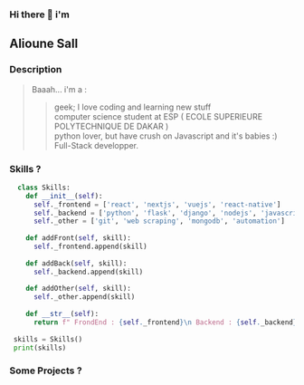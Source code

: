 ### Hi there 👋 i'm
## **Alioune Sall**

### Description
> Baaah... i'm a :<br/>
>> geek; I love coding and learning new stuff<br/>
>> computer science student at ESP ( ECOLE SUPERIEURE POLYTECHNIQUE DE DAKAR )<br/>
>> python lover, but have crush on Javascript and it's babies :)<br/>
>> Full-Stack developper.

### Skills ?
```python
  class Skills:
    def __init__(self):
      self._frontend = ['react', 'nextjs', 'vuejs', 'react-native']
      self._backend = ['python', 'flask', 'django', 'nodejs', 'javascript']
      self._other = ['git', 'web scraping', 'mongodb', 'automation']
      
    def addFront(self, skill):
      self._frontend.append(skill)
      
    def addBack(self, skill):
      self._backend.append(skill)
      
    def addOther(self, skill):
      self._other.append(skill)
      
    def __str__(self):
      return f" FrondEnd : {self._frontend}\n Backend : {self._backend}\n Other : {self._other} "
      
 skills = Skills()
 print(skills)
```
### Some Projects ?
<!--
**Linzo99/Linzo99** is a ✨ _special_ ✨ repository because its `README.md` (this file) appears on your GitHub profile.

Here are some ideas to get you started:

- 🔭 I’m currently working on ...
- 🌱 I’m currently learning ...
- 👯 I’m looking to collaborate on ...
- 🤔 I’m looking for help with ...
- 💬 Ask me about ...
- 📫 How to reach me: ...
- 😄 Pronouns: ...
- ⚡ Fun fact: ...
-->
